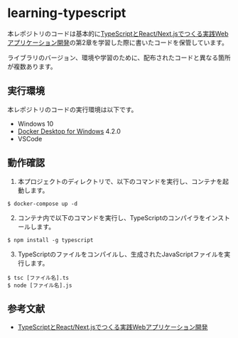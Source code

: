 
# learning-typescript

本レポジトリのコードは基本的に[TypeScriptとReact/Next.jsでつくる実践Webアプリケーション開発](https://www.amazon.co.jp/TypeScript%E3%81%A8React-Next-js%E3%81%A7%E3%81%A4%E3%81%8F%E3%82%8B%E5%AE%9F%E8%B7%B5Web%E3%82%A2%E3%83%97%E3%83%AA%E3%82%B1%E3%83%BC%E3%82%B7%E3%83%A7%E3%83%B3%E9%96%8B%E7%99%BA-%E6%89%8B%E5%B3%B6-%E6%8B%93%E4%B9%9F/dp/4297129167/ref=sr_1_2_sspa?__mk_ja_JP=%E3%82%AB%E3%82%BF%E3%82%AB%E3%83%8A&crid=E4VX4JYIXYGN&keywords=typescript+next.js+react&qid=1659935979&sprefix=typescript+next.js+reac%2Caps%2C209&sr=8-2-spons&psc=1&spLa=ZW5jcnlwdGVkUXVhbGlmaWVyPUExR0cwUTA4SUZIRzkmZW5jcnlwdGVkSWQ9QTAxOTcyOTkzUDJMOEtMQ085MkpaJmVuY3J5cHRlZEFkSWQ9QTNOREM4VDhXQlhHME8md2lkZ2V0TmFtZT1zcF9hdGYmYWN0aW9uPWNsaWNrUmVkaXJlY3QmZG9Ob3RMb2dDbGljaz10cnVl)の第2章を学習した際に書いたコードを保管しています。

ライブラリのバージョン、環境や学習のために、配布されたコードと異なる箇所が複数あります。
## 実行環境

本レポジトリのコードの実行環境は以下です。

- Windows 10
- [Docker Desktop for Windows](https://www.docker.com/products/docker-desktop) 4.2.0
- VSCode

## 動作確認

1. 本プロジェクトのディレクトリで、以下のコマンドを実行し、コンテナを起動します。

```
$ docker-compose up -d
```

2. コンテナ内で以下のコマンドを実行し、TypeScriptのコンパイラをインストールします。
```
$ npm install -g typescript
```

3. TypeScriptのファイルをコンパイルし、生成されたJavaScriptファイルを実行します。

```
$ tsc [ファイル名].ts
$ node [ファイル名].js
```


## 参考文献
- [TypeScriptとReact/Next.jsでつくる実践Webアプリケーション開発](https://www.amazon.co.jp/TypeScript%E3%81%A8React-Next-js%E3%81%A7%E3%81%A4%E3%81%8F%E3%82%8B%E5%AE%9F%E8%B7%B5Web%E3%82%A2%E3%83%97%E3%83%AA%E3%82%B1%E3%83%BC%E3%82%B7%E3%83%A7%E3%83%B3%E9%96%8B%E7%99%BA-%E6%89%8B%E5%B3%B6-%E6%8B%93%E4%B9%9F/dp/4297129167/ref=sr_1_2_sspa?__mk_ja_JP=%E3%82%AB%E3%82%BF%E3%82%AB%E3%83%8A&crid=E4VX4JYIXYGN&keywords=typescript+next.js+react&qid=1659935979&sprefix=typescript+next.js+reac%2Caps%2C209&sr=8-2-spons&psc=1&spLa=ZW5jcnlwdGVkUXVhbGlmaWVyPUExR0cwUTA4SUZIRzkmZW5jcnlwdGVkSWQ9QTAxOTcyOTkzUDJMOEtMQ085MkpaJmVuY3J5cHRlZEFkSWQ9QTNOREM4VDhXQlhHME8md2lkZ2V0TmFtZT1zcF9hdGYmYWN0aW9uPWNsaWNrUmVkaXJlY3QmZG9Ob3RMb2dDbGljaz10cnVl)
